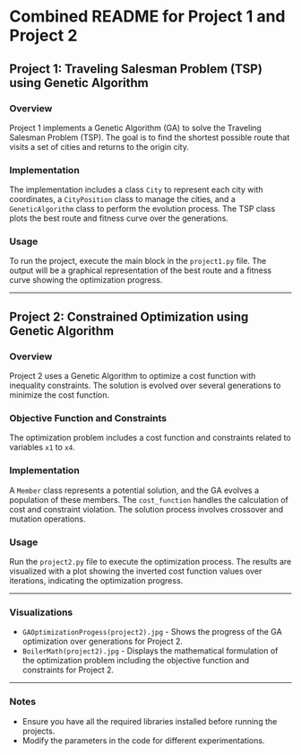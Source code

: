 # Combined README for Project 1 and Project 2

## Project 1: Traveling Salesman Problem (TSP) using Genetic Algorithm

### Overview
Project 1 implements a Genetic Algorithm (GA) to solve the Traveling Salesman Problem (TSP). The goal is to find the shortest possible route that visits a set of cities and returns to the origin city.

### Implementation
The implementation includes a class `City` to represent each city with coordinates, a `CityPosition` class to manage the cities, and a `GeneticAlgorithm` class to perform the evolution process. The TSP class plots the best route and fitness curve over the generations.

### Usage
To run the project, execute the main block in the `project1.py` file. The output will be a graphical representation of the best route and a fitness curve showing the optimization progress.

---

## Project 2: Constrained Optimization using Genetic Algorithm

### Overview
Project 2 uses a Genetic Algorithm to optimize a cost function with inequality constraints. The solution is evolved over several generations to minimize the cost function.

### Objective Function and Constraints
The optimization problem includes a cost function and constraints related to variables `x1` to `x4`.

### Implementation
A `Member` class represents a potential solution, and the GA evolves a population of these members. The `cost_function` handles the calculation of cost and constraint violation. The solution process involves crossover and mutation operations.

### Usage
Run the `project2.py` file to execute the optimization process. The results are visualized with a plot showing the inverted cost function values over iterations, indicating the optimization progress.

---

### Visualizations
- `GAOptimizationProgess(project2).jpg` - Shows the progress of the GA optimization over generations for Project 2.
- `BoilerMath(project2).jpg` - Displays the mathematical formulation of the optimization problem including the objective function and constraints for Project 2.

---

### Notes
- Ensure you have all the required libraries installed before running the projects.
- Modify the parameters in the code for different experimentations.